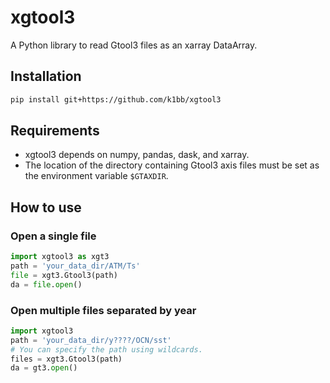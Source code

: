# xgtool3
A Python library to read Gtool3 files as an xarray DataArray.

## Installation
```sh
pip install git+https://github.com/k1bb/xgtool3
```

## Requirements

- xgtool3 depends on numpy, pandas, dask, and xarray.
- The location of the directory containing Gtool3 axis files must be set as the environment variable `$GTAXDIR`.

## How to use

### Open a single file
```python
import xgtool3 as xgt3
path = 'your_data_dir/ATM/Ts'
file = xgt3.Gtool3(path)
da = file.open()
```

### Open multiple files separated by year
```python
import xgtool3
path = 'your_data_dir/y????/OCN/sst'
# You can specify the path using wildcards.
files = xgt3.Gtool3(path)
da = gt3.open()
```
